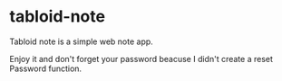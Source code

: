 # tabloid-note

Tabloid note is a simple web note app.

Enjoy it and don't forget your password beacuse I didn't create a reset Password function.
